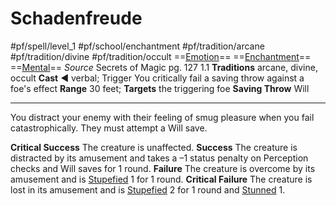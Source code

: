 # Schadenfreude
#pf/spell/level_1 #pf/school/enchantment #pf/tradition/arcane #pf/tradition/divine #pf/tradition/occult
==[Emotion](../../../Traits/Emotion.md)== ==[Enchantment](../../../Traits/Enchantment.md)== ==[Mental](../../../Traits/Mental.md)==
*Source* Secrets of Magic pg. 127 1.1
**Traditions** arcane, divine, occult
**Cast** ◄ verbal; Trigger You critically fail a saving throw against a foe's effect
**Range** 30 feet; **Targets** the triggering foe
**Saving Throw** Will

---
You distract your enemy with their feeling of smug pleasure when you fail catastrophically. They must attempt a Will save.

**Critical Success** The creature is unaffected.
**Success** The creature is distracted by its amusement and takes a –1 status penalty on Perception checks and Will saves for 1 round.
**Failure** The creature is overcome by its amusement and is [Stupefied](../../../Conditions/Stupefied.md) 1 for 1 round.
**Critical Failure** The creature is lost in its amusement and is [Stupefied](../../../Conditions/Stupefied.md) 2 for 1 round and [Stunned](../../../Conditions/Stunned.md) 1.